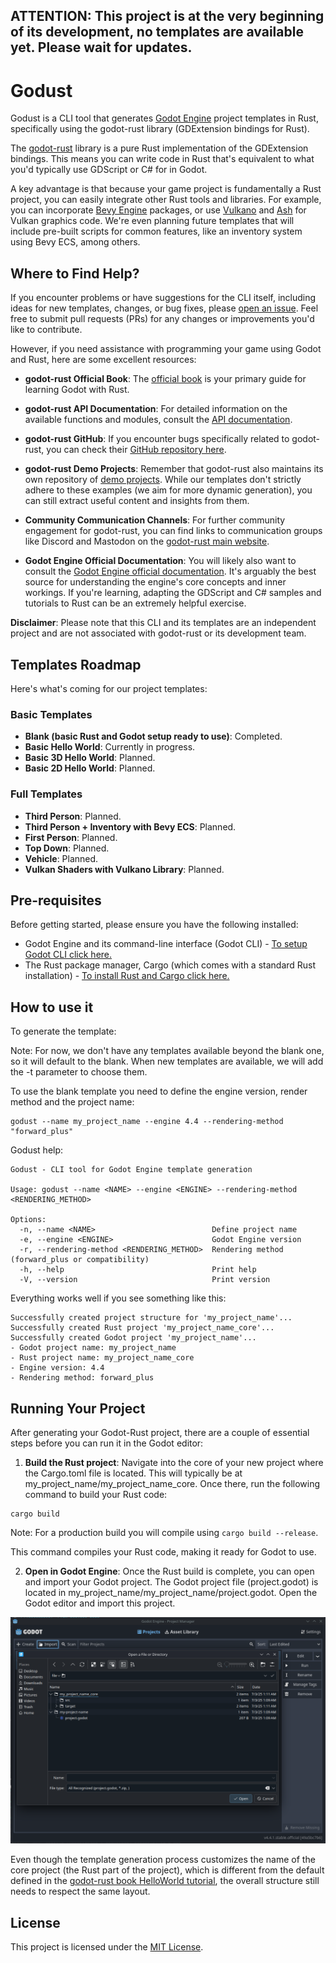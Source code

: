 ATTENTION: This project is at the very beginning of its development, no templates are available yet. Please wait for updates.
---
# Godust

Godust is a CLI tool that generates [Godot Engine](https://godotengine.org/) project templates in Rust, specifically using the godot-rust library (GDExtension bindings for Rust).

The [godot-rust](https://godot-rust.github.io/) library is a pure Rust implementation of the GDExtension bindings. This means you can write code in Rust that's equivalent to what you'd typically use GDScript or C# for in Godot.

A key advantage is that because your game project is fundamentally a Rust project, you can easily integrate other Rust tools and libraries. For example, you can incorporate [Bevy Engine](https://bevy.org/) packages, or use [Vulkano](https://crates.io/crates/vulkano) and [Ash](https://crates.io/crates/ash) for Vulkan graphics code. We're even planning future templates that will include pre-built scripts for common features, like an inventory system using Bevy ECS, among others.

## Where to Find Help?

If you encounter problems or have suggestions for the CLI itself, including ideas for new templates, changes, or bug fixes, please [open an issue](https://github.com/viniciusmorgado/godust). Feel free to submit pull requests (PRs) for any changes or improvements you'd like to contribute.

However, if you need assistance with programming your game using Godot and Rust, here are some excellent resources:

- **godot-rust Official Book**: The [official book](https://godot-rust.github.io/book/index.html) is your primary guide for learning Godot with Rust.
- **godot-rust API Documentation**: For detailed information on the available functions and modules, consult the [API documentation](https://godot-rust.github.io/docs/).
- **godot-rust GitHub**: If you encounter bugs specifically related to godot-rust, you can check their [GitHub repository here](https://github.com/godot-rust/gdext).
- **godot-rust Demo Projects**: Remember that godot-rust also maintains its own repository of [demo projects](https://github.com/godot-rust/demo-projects). While our templates don't strictly adhere to these examples (we aim for more dynamic generation), you can still extract useful content and insights from them.
- **Community Communication Channels**: For further community engagement for godot-rust, you can find links to communication groups like Discord and Mastodon on the [godot-rust main website](https://godot-rust.github.io/).

- **Godot Engine Official Documentation**: You will likely also want to consult the [Godot Engine official documentation](https://docs.godotengine.org/en/latest/). It's arguably the best source for understanding the engine's core concepts and inner workings. If you're learning, adapting the GDScript and C# samples and tutorials to Rust can be an extremely helpful exercise.

**Disclaimer**: Please note that this CLI and its templates are an independent project and are not associated with godot-rust or its development team.

## Templates Roadmap

Here's what's coming for our project templates:

### Basic Templates
* **Blank (basic Rust and Godot setup ready to use)**: Completed.
* **Basic Hello World**: Currently in progress.
* **Basic 3D Hello World**: Planned.
* **Basic 2D Hello World**: Planned.

### Full Templates
* **Third Person**: Planned.
* **Third Person + Inventory with Bevy ECS**: Planned.
* **First Person**: Planned.
* **Top Down**: Planned.
* **Vehicle**: Planned.
* **Vulkan Shaders with Vulkano Library**: Planned.

## Pre-requisites

Before getting started, please ensure you have the following installed:

* Godot Engine and its command-line interface (Godot CLI) - [To setup Godot CLI click here.]()
* The Rust package manager, Cargo (which comes with a standard Rust installation) - [To install Rust and Cargo click here.](https://www.rust-lang.org/tools/install)

## How to use it

To generate the template:

Note: For now, we don't have any templates available beyond the blank one, so it will default to the blank. When new templates are available, we will add the -t parameter to choose them.

To use the blank template you need to define the engine version, render method and the project name:

```
godust --name my_project_name --engine 4.4 --rendering-method "forward_plus"
```

Godust help:

```
Godust - CLI tool for Godot Engine template generation

Usage: godust --name <NAME> --engine <ENGINE> --rendering-method <RENDERING_METHOD>

Options:
  -n, --name <NAME>                          Define project name
  -e, --engine <ENGINE>                      Godot Engine version
  -r, --rendering-method <RENDERING_METHOD>  Rendering method (forward_plus or compatibility)
  -h, --help                                 Print help
  -V, --version                              Print version
```

Everything works well if you see something like this:

```
Successfully created project structure for 'my_project_name'...
Successfully created Rust project 'my_project_name_core'...
Successfully created Godot project 'my_project_name'...
- Godot project name: my_project_name
- Rust project name: my_project_name_core
- Engine version: 4.4
- Rendering method: forward_plus
```
## Running Your Project

After generating your Godot-Rust project, there are a couple of essential steps before you can run it in the Godot editor:

1. **Build the Rust project**: Navigate into the core of your new project where the Cargo.toml file is located. This will typically be at my_project_name/my_project_name_core. Once there, run the following command to build your Rust code:
```
cargo build
```
Note: For a production build you will compile using ``` cargo build --release ```.

This command compiles your Rust code, making it ready for Godot to use.

2. **Open in Godot Engine**: Once the Rust build is complete, you can open and import your Godot project. The Godot project file (project.godot) is located in my_project_name/my_project_name/project.godot. Open the Godot editor and import this project.

![Importing project.godot in Godot editor screen](https://github.com/viniciusmorgado/godust/blob/main/assets/importing_project.png)

Even though the template generation process customizes the name of the core project (the Rust part of the project), which is different from the default defined in the [godot-rust book HelloWorld tutorial](https://godot-rust.github.io/book/intro/hello-world.html), the overall structure still needs to respect the same layout.

## License

This project is licensed under the [MIT License](https://github.com/viniciusmorgado/godust/blob/main/LICENSE).
